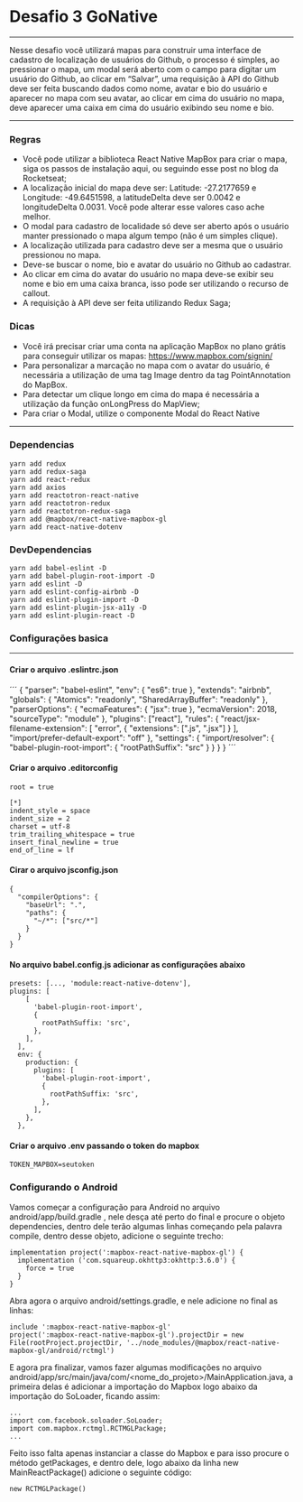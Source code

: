 # Desafio 3 GoNative

---

Nesse desafio você utilizará mapas para construir uma interface de cadastro de localização de
usuários do Github, o processo é simples, ao pressionar o mapa, um modal será aberto com o
campo para digitar um usuário do Github, ao clicar em “Salvar”, uma requisição à API do Github
deve ser feita buscando dados como nome, avatar e bio do usuário e aparecer no mapa com
seu avatar, ao clicar em cima do usuário no mapa, deve aparecer uma caixa em cima do
usuário exibindo seu nome e bio.

---

### Regras

- Você pode utilizar a biblioteca React Native MapBox para criar o mapa, siga os passos de
  instalação aqui, ou seguindo esse post no blog da Rocketseat;
- A localização inicial do mapa deve ser: Latitude: -27.2177659 e Longitude: -49.6451598, a
  latitudeDelta deve ser 0.0042 e longitudeDelta 0.0031. Você pode alterar esse valores caso
  ache melhor.
- O modal para cadastro de localidade só deve ser aberto após o usuário manter
  pressionado o mapa algum tempo (não é um simples clique).
- A localização utilizada para cadastro deve ser a mesma que o usuário pressionou no
  mapa.
- Deve-se buscar o nome, bio e avatar do usuário no Github ao cadastrar.
- Ao clicar em cima do avatar do usuário no mapa deve-se exibir seu nome e bio em uma
  caixa branca, isso pode ser utilizando o recurso de callout.
- A requisição à API deve ser feita utilizando Redux Saga;

### Dicas

- Você irá precisar criar uma conta na aplicação MapBox no plano grátis para conseguir
  utilizar os mapas: https://www.mapbox.com/signin/
- Para personalizar a marcação no mapa com o avatar do usuário, é necessária a utilização
  de uma tag Image dentro da tag PointAnnotation do MapBox.
- Para detectar um clique longo em cima do mapa é necessária a utilização da função
  onLongPress do MapView;
- Para criar o Modal, utilize o componente Modal do React Native

---

### Dependencias

```
yarn add redux
yarn add redux-saga
yarn add react-redux
yarn add axios
yarn add reactotron-react-native
yarn add reactotron-redux
yarn add reactotron-redux-saga
yarn add @mapbox/react-native-mapbox-gl
yarn add react-native-dotenv
```

### DevDependencias

```
yarn add babel-eslint -D
yarn add babel-plugin-root-import -D
yarn add eslint -D
yarn add eslint-config-airbnb -D
yarn add eslint-plugin-import -D
yarn add eslint-plugin-jsx-a11y -D
yarn add eslint-plugin-react -D
```

### Configurações basica

---

#### Criar o arquivo .eslintrc.json

´´´
{
"parser": "babel-eslint",
"env": {
"es6": true
},
"extends": "airbnb",
"globals": {
"Atomics": "readonly",
"SharedArrayBuffer": "readonly"
},
"parserOptions": {
"ecmaFeatures": {
"jsx": true
},
"ecmaVersion": 2018,
"sourceType": "module"
},
"plugins": ["react"],
"rules": {
"react/jsx-filename-extension": [
"error",
{ "extensions": [".js", ".jsx"] }
],
"import/prefer-default-export": "off"
},
"settings": {
"import/resolver": {
"babel-plugin-root-import": { "rootPathSuffix": "src" }
}
}
}
´´´

#### Criar o arquivo .editorconfig

```
root = true

[*]
indent_style = space
indent_size = 2
charset = utf-8
trim_trailing_whitespace = true
insert_final_newline = true
end_of_line = lf

```

#### Cirar o arquivo jsconfig.json

```
{
  "compilerOptions": {
    "baseUrl": ".",
    "paths": {
      "~/*": ["src/*"]
    }
  }
}

```

#### No arquivo babel.config.js adicionar as configurações abaixo

```
presets: [..., 'module:react-native-dotenv'],
plugins: [
    [
      'babel-plugin-root-import',
      {
        rootPathSuffix: 'src',
      },
    ],
  ],
  env: {
    production: {
      plugins: [
        'babel-plugin-root-import',
        {
          rootPathSuffix: 'src',
        },
      ],
    },
  },
```

#### Criar o arquivo .env passando o token do mapbox

```
TOKEN_MAPBOX=seutoken
```

### Configurando o Android

Vamos começar a configuração para Android no arquivo android/app/build.gradle ,
nele desça até perto do final e procure o objeto dependencies, dentro dele terão
algumas linhas começando pela palavra compile, dentro desse objeto, adicione o
seguinte trecho:

```
implementation project(':mapbox-react-native-mapbox-gl') {
  implementation ('com.squareup.okhttp3:okhttp:3.6.0') {
    force = true
  }
}
```

Abra agora o arquivo android/settings.gradle, e nele adicione no final as linhas:

```
include ':mapbox-react-native-mapbox-gl'
project(':mapbox-react-native-mapbox-gl').projectDir = new File(rootProject.projectDir, '../node_modules/@mapbox/react-native-mapbox-gl/android/rctmgl')
```

E agora pra finalizar, vamos fazer algumas modificações no arquivo android/app/src/main/java/com/<nome_do_projeto>/MainApplication.java, a primeira delas é adicionar a importação do Mapbox logo abaixo da importação do SoLoader, ficando assim:

```
...
import com.facebook.soloader.SoLoader;
import com.mapbox.rctmgl.RCTMGLPackage;
...
```

Feito isso falta apenas instanciar a classe do Mapbox e para isso procure o método getPackages, e dentro dele, logo abaixo da linha new MainReactPackage() adicione o seguinte código:

```
new RCTMGLPackage()
```
